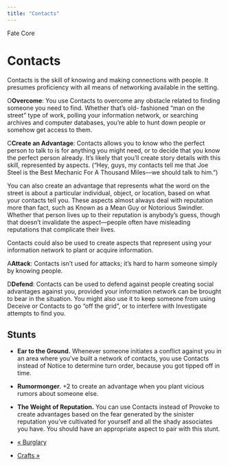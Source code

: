 ```yaml
---
title: "Contacts"
---
```

    
Fate Core

#  Contacts

Contacts is the skill of knowing and making connections with people. It
presumes proficiency with all means of networking available in the setting.

<span class="fate_font">O</span>**Overcome**: You use Contacts to overcome any
obstacle related to finding someone you need to find. Whether that’s old-
fashioned “man on the street” type of work, polling your information network,
or searching archives and computer databases, you’re able to hunt down people
or somehow get access to them.

<span class="fate_font">C</span>**Create an Advantage**: Contacts allows you to
know who the perfect person to talk to is for anything you might need, or to
decide that you know the perfect person already. It’s likely that you’ll
create story details with this skill, represented by aspects. (“Hey, guys, my
contacts tell me that Joe Steel is the <span class="aspect">Best Mechanic For A
Thousand Miles</span>—we should talk to him.”)

You can also create an advantage that represents what the word on the street
is about a particular individual, object, or location, based on what your
contacts tell you. These aspects almost always deal with reputation more than
fact, such as <span class="aspect">Known as a Mean Guy</span> or
<span class="aspect">Notorious Swindler</span>. Whether that person lives up to their
reputation is anybody’s guess, though that doesn’t invalidate the
aspect—people often have misleading reputations that complicate their lives.

Contacts could also be used to create aspects that represent using your
information network to plant or acquire information.

<span class="fate_font">A</span>**Attack**: Contacts isn’t used for attacks; it’s hard
to harm someone simply by knowing people.

<span class="fate_font">D</span>**Defend**: Contacts can be used to defend against
people creating social advantages against you, provided your information
network can be brought to bear in the situation. You might also use it to keep
someone from using Deceive or Contacts to go “off the grid”, or to interfere
with Investigate attempts to find you.

## Stunts

  * **Ear to the Ground.** Whenever someone initiates a conflict against you in an area where you’ve built a network of contacts, you use Contacts instead of Notice to determine turn order, because you got tipped off in time.
  * **Rumormonger.** +2 to create an advantage when you plant vicious rumors about someone else.
  * **The Weight of Reputation.** You can use Contacts instead of Provoke to create advantages based on the fear generated by the sinister reputation you’ve cultivated for yourself and all the shady associates you have. You should have an appropriate aspect to pair with this stunt.

  * [« Burglary](/fate-core/burglary)
  * [Crafts »](/fate-core/crafts)

